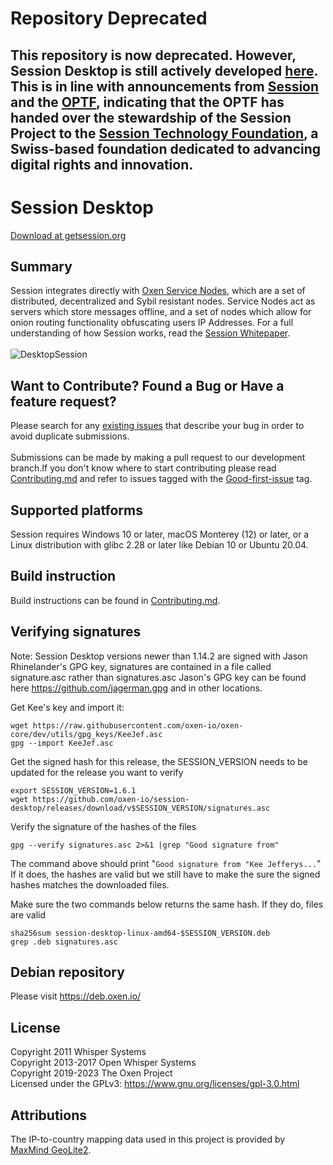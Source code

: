 # Repository Deprecated

## This repository is now deprecated. However, Session Desktop is still actively developed [here](https://github.com/session-foundation/session-desktop). This is in line with announcements from [Session](https://getsession.org/blog/introducing-the-session-technology-foundation) and the [OPTF](https://optf.ngo/blog/the-optf-and-session), indicating that the OPTF has handed over the stewardship of the Session Project to the [Session Technology Foundation](https://session.foundation), a Swiss-based foundation dedicated to advancing digital rights and innovation.

# Session Desktop

[Download at getsession.org](https://getsession.org/download)

## Summary

Session integrates directly with [Oxen Service Nodes](https://docs.oxen.io/about-the-oxen-blockchain/oxen-service-nodes), which are a set of distributed, decentralized and Sybil resistant nodes. Service Nodes act as servers which store messages offline, and a set of nodes which allow for onion routing functionality obfuscating users IP Addresses. For a full understanding of how Session works, read the [Session Whitepaper](https://getsession.org/whitepaper).
<br/><br/>
![DesktopSession](https://i.imgur.com/ydVhH00.png)

## Want to Contribute? Found a Bug or Have a feature request?

Please search for any [existing issues](https://github.com/oxen-io/session-desktop/issues) that describe your bug in order to avoid duplicate submissions. <br><br>Submissions can be made by making a pull request to our development branch.If you don't know where to start contributing please read [Contributing.md](CONTRIBUTING.md) and refer to issues tagged with the [Good-first-issue](https://github.com/oxen-io/session-desktop/issues?q=is%3Aopen+is%3Aissue+label%3A%22good+first+issue%22) tag.

## Supported platforms

Session requires Windows 10 or later, macOS Monterey (12) or later, or a Linux distribution with glibc 2.28 or later like Debian 10 or Ubuntu 20.04.

## Build instruction

Build instructions can be found in [Contributing.md](CONTRIBUTING.md).

## Verifying signatures

Note: Session Desktop versions newer than 1.14.2 are signed with Jason Rhinelander's GPG key, signatures are contained in a file called signature.asc rather than signatures.asc
Jason's GPG key can be found here https://github.com/jagerman.gpg and in other locations.

Get Kee's key and import it:

```
wget https://raw.githubusercontent.com/oxen-io/oxen-core/dev/utils/gpg_keys/KeeJef.asc
gpg --import KeeJef.asc
```

Get the signed hash for this release, the SESSION_VERSION needs to be updated for the release you want to verify

```
export SESSION_VERSION=1.6.1
wget https://github.com/oxen-io/session-desktop/releases/download/v$SESSION_VERSION/signatures.asc
```

Verify the signature of the hashes of the files

```
gpg --verify signatures.asc 2>&1 |grep "Good signature from"
```

The command above should print "`Good signature from "Kee Jefferys...`"
If it does, the hashes are valid but we still have to make the sure the signed hashes matches the downloaded files.

Make sure the two commands below returns the same hash.
If they do, files are valid

```
sha256sum session-desktop-linux-amd64-$SESSION_VERSION.deb
grep .deb signatures.asc
```

## Debian repository

Please visit https://deb.oxen.io/<br/>

## License

Copyright 2011 Whisper Systems<br/>
Copyright 2013-2017 Open Whisper Systems<br/>
Copyright 2019-2023 The Oxen Project<br/>
Licensed under the GPLv3: https://www.gnu.org/licenses/gpl-3.0.html<br/>

## Attributions

The IP-to-country mapping data used in this project is provided by [MaxMind GeoLite2](https://dev.maxmind.com/geoip/geolite2-free-geolocation-data).

